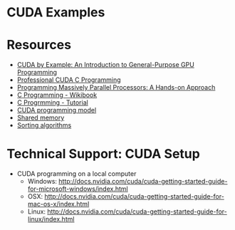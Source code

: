 # CUDA Examples


# Resources

- [CUDA by Example: An Introduction to General-Purpose GPU Programming](https://www.amazon.com/CUDA-Example-Introduction-General-Purpose-Programming-ebook/dp/B003VYBOSE/ref=sr_1_1?ie=UTF8&qid=1405958020&sr=8-1&keywords=CUDA+by+Example%3A+An+Introduction+to+General-Purpose+GPU+Programming+%5BKindle+Edition%5D)
- [Professional CUDA C Programming](https://www.amazon.com/Professional-CUDA-Programming-John-Cheng/dp/1118739329/ref=sr_1_1?ie=UTF8&qid=1405958545&sr=8-1&keywords=Professional+CUDA+C+Programming)
- [Programming Massively Parallel Processors: A Hands-on Approach](https://www.amazon.com/Programming-Massively-Parallel-Processors-Hands/dp/0123814723)
- [C Programming - Wikibook](https://en.wikibooks.org/wiki/C_Programming)
- [C Progrmming - Tutorial](https://www.cprogramming.com/tutorial/c-tutorial.html)
- [CUDA programming model](https://docs.nvidia.com/cuda/cuda-c-programming-guide/#programming-model)
- [Shared memory](https://docs.nvidia.com/cuda/cuda-c-programming-guide/#shared-memory)
- [Sorting algorithms](http://mgarland.org/files/papers/gpusort-ipdps09.pdf)


# Technical Support: CUDA Setup

- CUDA programming on a local computer
    - Windows: http://docs.nvidia.com/cuda/cuda-getting-started-guide-for-microsoft-windows/index.html
    - OSX: http://docs.nvidia.com/cuda/cuda-getting-started-guide-for-mac-os-x/index.html
    - Linux: http://docs.nvidia.com/cuda/cuda-getting-started-guide-for-linux/index.html

